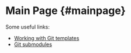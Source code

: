 # Main Page {#mainpage}

Some useful links:

- [Working with Git templates](https://git-template.readthedocs.io/en/latest/)
- [Git submodules](https://git-scm.com/book/en/v2/Git-Tools-Submodules)
